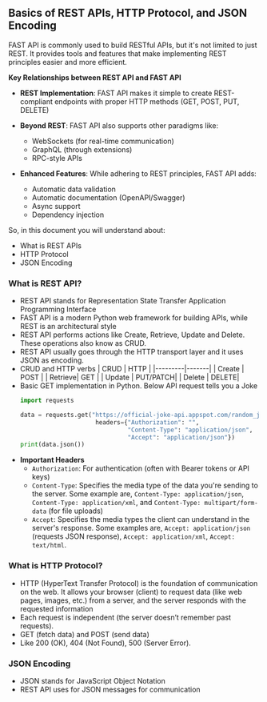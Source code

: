 ## Basics of REST APIs, HTTP Protocol, and JSON Encoding
FAST API is commonly used to build RESTful APIs, but it's not limited to just REST.
It provides tools and features that make implementing REST principles easier and 
more efficient.

**Key Relationships between REST API and FAST API**
- **REST Implementation**: FAST API makes it simple to create REST-compliant endpoints
  with proper HTTP methods (GET, POST, PUT, DELETE)

- **Beyond REST**: FAST API also supports other paradigms like:
  - WebSockets (for real-time communication)
  - GraphQL (through extensions)
  - RPC-style APIs

- **Enhanced Features**: While adhering to REST principles, FAST API adds:
  - Automatic data validation
  - Automatic documentation (OpenAPI/Swagger)
  - Async support
  - Dependency injection

So, in this document you will understand about:
- What is REST APIs
- HTTP Protocol
- JSON Encoding
### What is REST API?
- REST API stands for Representation State Transfer Application Programming Interface
- FAST API is a modern Python web framework for building APIs, while REST is an architectural style
- REST API performs actions like Create, Retrieve, Update and Delete. These operations also know as CRUD.
- REST API usually goes through the HTTP transport layer and it uses JSON as encoding.
- CRUD and HTTP verbs
    |  CRUD   | HTTP  |
    |---------|-------|
    | Create  | POST  |
    | Retrieve| GET   |
    | Update  | PUT/PATCH|
    | Delete  | DELETE|
- Basic GET implementation in Python. Below API request tells you a Joke
  ```python
  import requests
  
  data = requests.get("https://official-joke-api.appspot.com/random_joke", 
                       headers={"Authorization": "",
                                "Content-Type": "application/json",
                                "Accept": "application/json"})
  print(data.json())
  ```
- **Important Headers**
  - `Authorization`: For authentication (often with Bearer tokens or API keys)
  - `Content-Type`: Specifies the media type of the data you're sending to the server. Some example are, `Content-Type: application/json`, `Content-Type: application/xml`, and `Content-Type: multipart/form-data` (for file uploads)
  - `Accept`: Specifies the media types the client can understand in the server's response. Some examples are, `Accept: application/json` (requests JSON response), `Accept: application/xml`, `Accept: text/html`.
  
### What is HTTP Protocol?
- HTTP (HyperText Transfer Protocol) is the foundation
  of communication on the web. It allows your browser (client) to request data (like web pages, images, etc.) from a server, and the server responds with the requested information
-  Each request is independent (the server doesn’t remember past requests).
- GET (fetch data) and POST (send data)
- Like 200 (OK), 404 (Not Found), 500 (Server Error).

### JSON Encoding
- JSON stands for JavaScript Object Notation
- REST API uses for JSON messages for communication
